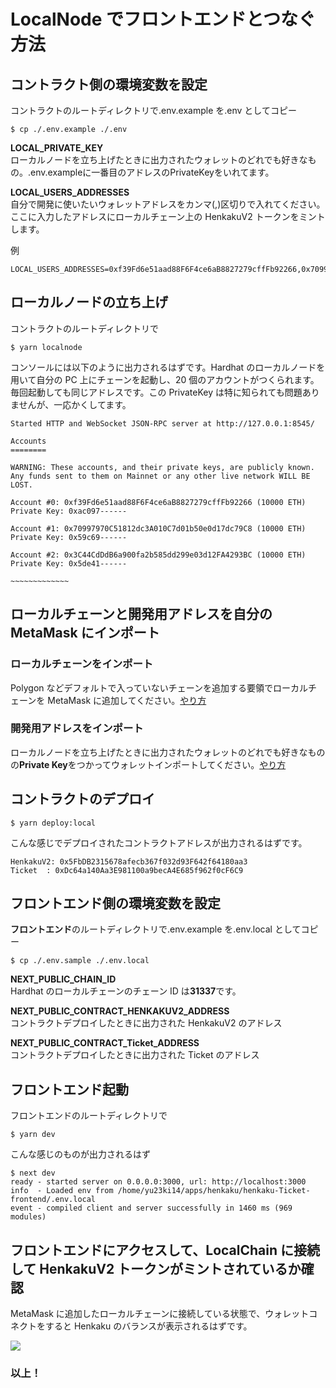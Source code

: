 # LocalNode でフロントエンドとつなぐ方法

## コントラクト側の環境変数を設定

コントラクトのルートディレクトリで.env.example を.env としてコピー

```
$ cp ./.env.example ./.env
```

**LOCAL_PRIVATE_KEY**  
ローカルノードを立ち上げたときに出力されたウォレットのどれでも好きなもの。.env.exampleに一番目のアドレスのPrivateKeyをいれてます。

**LOCAL_USERS_ADDRESSES**  
自分で開発に使いたいウォレットアドレスをカンマ(,)区切りで入れてください。ここに入力したアドレスにローカルチェーン上の HenkakuV2 トークンをミントします。

例

```
LOCAL_USERS_ADDRESSES=0xf39Fd6e51aad88F6F4ce6aB8827279cffFb92266,0x70997970C51812dc3A010C7d01b50e0d17dc79C8
```

## ローカルノードの立ち上げ

コントラクトのルートディレクトリで

```
$ yarn localnode
```

コンソールには以下のように出力されるはずです。Hardhat のローカルノードを用いて自分の PC 上にチェーンを起動し、20 個のアカウントがつくられます。毎回起動しても同じアドレスです。この PrivateKey は特に知られても問題ありませんが、一応かくしてます。

```
Started HTTP and WebSocket JSON-RPC server at http://127.0.0.1:8545/

Accounts
========

WARNING: These accounts, and their private keys, are publicly known.
Any funds sent to them on Mainnet or any other live network WILL BE LOST.

Account #0: 0xf39Fd6e51aad88F6F4ce6aB8827279cffFb92266 (10000 ETH)
Private Key: 0xac097------

Account #1: 0x70997970C51812dc3A010C7d01b50e0d17dc79C8 (10000 ETH)
Private Key: 0x59c69------

Account #2: 0x3C44CdDdB6a900fa2b585dd299e03d12FA4293BC (10000 ETH)
Private Key: 0x5de41------

~~~~~~~~~~~~~
```

## ローカルチェーンと開発用アドレスを自分の MetaMask にインポート

### ローカルチェーンをインポート

Polygon などデフォルトで入っていないチェーンを追加する要領でローカルチェーンを MetaMask に追加してください。[やり方](https://medium.com/@kaishinaw/connecting-metamask-with-a-local-hardhat-network-7d8cea604dc6#bc39)

### 開発用アドレスをインポート

ローカルノードを立ち上げたときに出力されたウォレットのどれでも好きなものの**Private Key**をつかってウォレットインポートしてください。[やり方](https://metamask.zendesk.com/hc/en-us/articles/360015489331-How-to-import-an-account#:~:text=Importing%20using%20a%20private%20key&text=Click%20the%20circle%20icon%20at,key%20and%20click%20%E2%80%9CImport%E2%80%9D.)

## コントラクトのデプロイ

```
$ yarn deploy:local
```

こんな感じでデプロイされたコントラクトアドレスが出力されるはずです。

```
HenkakuV2: 0x5FbDB2315678afecb367f032d93F642f64180aa3
Ticket  : 0xDc64a140Aa3E981100a9becA4E685f962f0cF6C9
```

## フロントエンド側の環境変数を設定

**フロントエンド**のルートディレクトリで.env.example を.env.local としてコピー

```
$ cp ./.env.sample ./.env.local
```

**NEXT_PUBLIC_CHAIN_ID**  
Hardhat のローカルチェーンのチェーン ID は**31337**です。

**NEXT_PUBLIC_CONTRACT_HENKAKUV2_ADDRESS**  
コントラクトデプロイしたときに出力された HenkakuV2 のアドレス

**NEXT_PUBLIC_CONTRACT_Ticket_ADDRESS**  
コントラクトデプロイしたときに出力された Ticket のアドレス

## フロントエンド起動

フロントエンドのルートディレクトリで

```
$ yarn dev
```

こんな感じのものが出力されるはず

```
$ next dev
ready - started server on 0.0.0.0:3000, url: http://localhost:3000
info  - Loaded env from /home/yu23ki14/apps/henkaku/henkaku-Ticket-frontend/.env.local
event - compiled client and server successfully in 1460 ms (969 modules)
```

## フロントエンドにアクセスして、LocalChain に接続して HenkakuV2 トークンがミントされているか確認

MetaMask に追加したローカルチェーンに接続している状態で、ウォレットコネクトをすると Henkaku のバランスが表示されるはずです。

![](./images/check_henkaku_balance.png)

### 以上！
